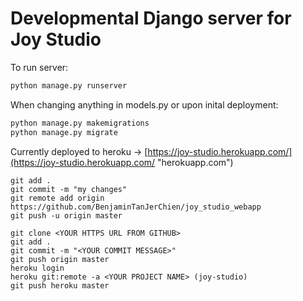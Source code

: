 # Developmental Django server for Joy Studio 

To run server: 
```cmd
python manage.py runserver
```

When changing anything in models.py or upon inital deployment:
```cmd
python manage.py makemigrations 
python manage.py migrate
```

Currently deployed to heroku -> [https://joy-studio.herokuapp.com/](https://joy-studio.herokuapp.com/ "herokuapp.com")

```
git add .
git commit -m "my changes" 
git remote add origin https://github.com/BenjaminTanJerChien/joy_studio_webapp
git push -u origin master
```
```
git clone <YOUR HTTPS URL FROM GITHUB>
git add .
git commit -m "<YOUR COMMIT MESSAGE>"
git push origin master
heroku login
heroku git:remote -a <YOUR PROJECT NAME> (joy-studio)
git push heroku master
```